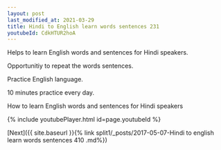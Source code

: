 ```yaml
---
layout: post
last_modified_at: 2021-03-29
title: Hindi to English learn words sentences 231 
youtubeId: CdkHTUR2hoA
---
```

 
 
Helps to learn English words and sentences for Hindi speakers.

Opportunitiy to repeat the words sentences. 

Practice English language. 
 
10 minutes practice every day. 
 
How to learn English words and sentences for Hindi speakers 
 
{% include youtubePlayer.html id=page.youtubeId %}
 
 
[Next]({{ site.baseurl }}{% link  split1/_posts/2017-05-07-Hindi to english learn words sentences 410 .md%})
 
